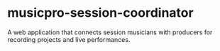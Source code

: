 # musicpro-session-coordinator
A web application that connects session musicians with producers for recording projects and live performances.
